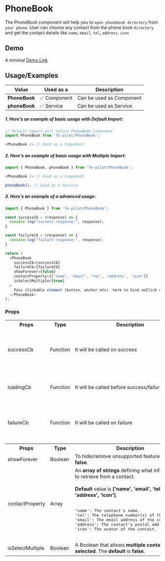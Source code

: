 # PhoneBook

The PhoneBook component will help you to ```open phonebook directory``` from ```your phone```. User can choose any contact from the phone book ```directory``` and get the contact details like ```name```, ```email```, ```tel```, ```address```, ```icon```


## Demo

A minimal [Demo Link](https://6jpxdq.csb.app/?component=PhoneBook)


## Usage/Examples

| Value |  Used as a  | Description|
|--------- | -------- |-----------------|
| <b>PhoneBook</b> | :white_check_mark: Component | Can be used as Component |
| <b>phoneBook<b> | :white_check_mark: Service | Can be used as Service |

##### 1. Here's an example of basic usage with Default Import:
```javascript
// Default import will return PhoneBook Component
import PhoneBook from 'fe-pilot/PhoneBook';

<PhoneBook /> // Used as a Component

```

##### 2. Here's an example of basic usage with Multiple Import:
```javascript
import { PhoneBook, phoneBook } from 'fe-pilot/PhoneBook';

<PhoneBook /> // Used as a Component

phoneBook(); // Used as a Service
```

##### 3. Here's an example of a advanced usage:

```javascript
import { PhoneBook } from 'fe-pilot/PhoneBook';

const successCb = (response) => {
  console.log("success response:", response);
}

const failureCb = (response) => {
  console.log("failure response:", response);
}

return (
  <PhoneBook
    successCb={successCb}
    failureCb={failureCb}
    showForever={false}
    contactProperty={['name', 'email', 'tel', 'address', 'icon']}
    isSelectMultiple={true}
  >
    Pass clickable element (button, anchor etc)  here to bind onClick event
  </PhoneBook>
);

```

### Props

<table>
  <tr>
    <th>
      Props
    </th>
    <th>
      Type
    </th>
    <th>
      Description
    </th>
    <th>
      Response
    </th>
  </tr>
  <tr>
    <td>
        successCb
    </td>
    <td>Function</td>
    <td> It will be called on success</td>
    <td>
      <pre>
{
    data: "Can be array/object/string/number",
    msgType: "SUCCESSFUL",
    msg: "A success msg",
    status: "SUCCESS"
}
      </pre>
    </td>
  </tr>
  <tr>
    <td>
        loadingCb
    </td>
    <td>Function</td>
    <td>
      It will be called before success/failure.
    </td>
    <td>
      <pre>
{
  msgType: "LOADING",
  msg: "LOADING...",
  status: "LOADING"
}
</pre>
    </td>
  </tr>
  <tr>
    <td>
        failureCb
    </td>
    <td>Function</td>
    <td>
      It will be called on failure
    </td>
    <td>
       <pre>
{
  msgType: "ERROR",
  msg: "A failed msg",
  status: "FAILURE"
}
       </pre>
    </td>
  </tr>
  <tr>
    <td></td>
    <td></td>
    <td></td>
    <td></td>
  </tr>
   <th>
    Props
  </th>
  <th>
    Type
  </th>
  <th>
    Description
  </th>
  <th>
    Default Values
  </th>
  <tr>
    <td>
      showForever
    </td>
     <td>Boolean</td>
    <td>To hide/remove unsupported feature, make it <b>false</b>.</td>
    <td>Default value is <b>true.</b></td>
  </tr>
  <tr>
    <td>contactProperty</td>
    <td>Array</td>
    <td>An <b>array of strings</b> defining what information to retrieve from a contact. <br><br><b>Default</b> value is
      <b>['name', 'email', 'tel', 'address', 'icon']</b>.<br><br>
      <pre>
'name': The contact's name.
'tel': The telephone number(s) of the contact.
'email': The email address of the contact.
'address': The contact's postal address.
'icon': The avatar of the contact.
        </pre>
</td>
    <td><pre>---</pre></td>
  </tr>
  <tr>
    <td>isSelectMultiple</td>
    <td>Boolean</td>
    <td>A Boolean that allows <b>multiple contacts</b> to be <b>selected</b>. The <b>default</b> is <b>false</b>.</td>
    <td><pre>---</pre></td>
  </tr>
</table>

